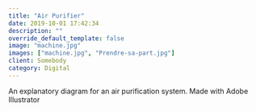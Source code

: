 ```yaml
---
title: "Air Purifier"
date: 2019-10-01 17:42:34
description: ""
override_default_template: false
image: "machine.jpg"
images: ["machine.jpg", "Prendre-sa-part.jpg"]
client: Somebody
category: Digital
---
```


An explanatory diagram for an air purification system. Made with Adobe Illustrator
